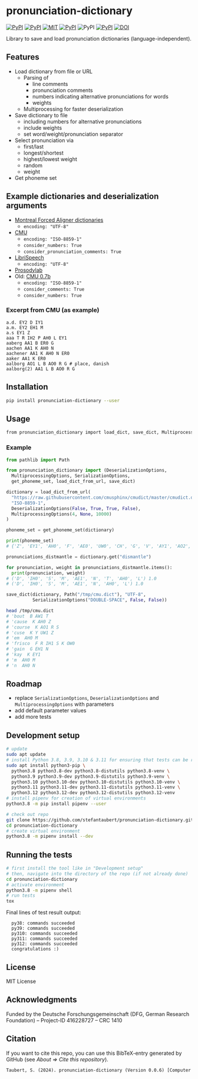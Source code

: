 # pronunciation-dictionary

[![PyPI](https://img.shields.io/pypi/v/pronunciation-dictionary.svg)](https://pypi.python.org/pypi/pronunciation-dictionary)
[![PyPI](https://img.shields.io/pypi/pyversions/pronunciation-dictionary.svg)](https://pypi.python.org/pypi/pronunciation-dictionary)
[![MIT](https://img.shields.io/github/license/stefantaubert/pronunciation-dictionary.svg)](LICENSE)
[![PyPI](https://img.shields.io/pypi/wheel/pronunciation-dictionary.svg)](https://pypi.python.org/pypi/pronunciation-dictionary/#files)
![PyPI](https://img.shields.io/pypi/implementation/pronunciation-dictionary.svg)
[![PyPI](https://img.shields.io/github/commits-since/stefantaubert/pronunciation-dictionary/latest/master.svg)](https://github.com/stefantaubert/pronunciation-dictionary/compare/v0.0.6...master)
[![DOI](https://zenodo.org/badge/DOI/10.5281/zenodo.10552058.svg)](https://doi.org/10.5281/zenodo.10552058)

Library to save and load pronunciation dictionaries (language-independent).

## Features

- Load dictionary from file or URL
  - Parsing of
    - line comments
    - pronunciation comments
    - numbers indicating alternative pronunciations for words
    - weights
  - Multiprocessing for faster deserialization
- Save dictionary to file
  - including numbers for alternative pronunciations
  - include weights
  - set word/weight/pronunciation separator
- Select pronunciation via
  - first/last
  - longest/shortest
  - highest/lowest weight
  - random
  - weight
- Get phoneme set

## Example dictionaries and deserialization arguments

- [Montreal Forced Aligner dictionaries](https://github.com/MontrealCorpusTools/mfa-models/tree/main/dictionary)
  - `encoding: "UTF-8"`
- [CMU](https://raw.githubusercontent.com/cmusphinx/cmudict/master/cmudict.dict)
  - `encoding: "ISO-8859-1"`
  - `consider_numbers: True`
  - `consider_pronunciation_comments: True`
- [LibriSpeech](https://www.openslr.org/resources/11/librispeech-lexicon.txt)
  - `encoding: "UTF-8"`
- [Prosodylab](https://raw.githubusercontent.com/prosodylab/Prosodylab-Aligner/master/eng.dict)
- Old: [CMU 0.7b](http://svn.code.sf.net/p/cmusphinx/code/trunk/cmudict/cmudict-0.7b)
  - `encoding: "ISO-8859-1"`
  - `consider_comments: True`
  - `consider_numbers: True`

### Excerpt from CMU (as example)

```dict
a.d. EY2 D IY1
a.m. EY2 EH1 M
a.s EY1 Z
aaa T R IH2 P AH0 L EY1
aaberg AA1 B ER0 G
aachen AA1 K AH0 N
aachener AA1 K AH0 N ER0
aaker AA1 K ER0
aalborg AO1 L B AO0 R G # place, danish
aalborg(2) AA1 L B AO0 R G
```

## Installation

```sh
pip install pronunciation-dictionary --user
```

## Usage

```sh
from pronunciation_dictionary import load_dict, save_dict, MultiprocessingOptions, DeserializationOptions, SerializationOptions
```

### Example

```py
from pathlib import Path

from pronunciation_dictionary import (DeserializationOptions, 
  MultiprocessingOptions, SerializationOptions, 
  get_phoneme_set, load_dict_from_url, save_dict)

dictionary = load_dict_from_url(
  "https://raw.githubusercontent.com/cmusphinx/cmudict/master/cmudict.dict",
  "ISO-8859-1",
  DeserializationOptions(False, True, True, False),
  MultiprocessingOptions(4, None, 10000)
)

phoneme_set = get_phoneme_set(dictionary)

print(phoneme_set)
# {'Z', 'EY1', 'AH0', 'F', 'AE0', 'UW0', 'CH', 'G', 'V', 'AY1', 'AO2', 'ZH', 'AA1', 'IY1', 'AW0', 'T', 'TH', 'AY2', 'DH', 'S', 'W', 'ER1', 'AA2', 'AE2', 'AE1', 'AW1', 'UW1', 'AH1', 'Y', 'EY2', 'AO0', 'OW2', 'OY2', 'IY2', 'JH', 'N', 'NG', 'P', 'IH2', 'M', 'OW0', 'L', 'UH1', 'IY0', 'EY0', 'HH', 'IH0', 'SH', 'AH2', 'AW2', 'EH2', 'OW1', 'D', 'R', 'IH1', 'AO1', 'B', 'UH2', 'UH0', 'ER0', 'UW2', 'ER2', 'EH0', 'AY0', 'AA0', 'EH1', 'OY1', 'OY0', 'K'}

pronunciations_distmantle = dictionary.get("dismantle")

for pronunciation, weight in pronunciations_distmantle.items():
  print(pronunciation, weight)
# ('D', 'IH0', 'S', 'M', 'AE1', 'N', 'T', 'AH0', 'L') 1.0
# ('D', 'IH0', 'S', 'M', 'AE1', 'N', 'AH0', 'L') 1.0

save_dict(dictionary, Path("/tmp/cmu.dict"), "UTF-8",
          SerializationOptions("DOUBLE-SPACE", False, False))
```

```sh
head /tmp/cmu.dict
# 'bout  B AW1 T
# 'cause  K AH0 Z
# 'course  K AO1 R S
# 'cuse  K Y UW1 Z
# 'em  AH0 M
# 'frisco  F R IH1 S K OW0
# 'gain  G EH1 N
# 'kay  K EY1
# 'm  AH0 M
# 'n  AH0 N
```

## Roadmap

- replace `SerializationOptions`, `DeserializationOptions` and `MultiprocessingOptions` with parameters
- add default parameter values
- add more tests

## Development setup

```sh
# update
sudo apt update
# install Python 3.8, 3.9, 3.10 & 3.11 for ensuring that tests can be run
sudo apt install python3-pip \
  python3.8 python3.8-dev python3.8-distutils python3.8-venv \
  python3.9 python3.9-dev python3.9-distutils python3.9-venv \
  python3.10 python3.10-dev python3.10-distutils python3.10-venv \
  python3.11 python3.11-dev python3.11-distutils python3.11-venv \
  python3.12 python3.12-dev python3.12-distutils python3.12-venv
# install pipenv for creation of virtual environments
python3.8 -m pip install pipenv --user

# check out repo
git clone https://github.com/stefantaubert/pronunciation-dictionary.git
cd pronunciation-dictionary
# create virtual environment
python3.8 -m pipenv install --dev
```

## Running the tests

```sh
# first install the tool like in "Development setup"
# then, navigate into the directory of the repo (if not already done)
cd pronunciation-dictionary
# activate environment
python3.8 -m pipenv shell
# run tests
tox
```

Final lines of test result output:

```log
  py38: commands succeeded
  py39: commands succeeded
  py310: commands succeeded
  py311: commands succeeded
  py312: commands succeeded
  congratulations :)
```

## License

MIT License

## Acknowledgments

Funded by the Deutsche Forschungsgemeinschaft (DFG, German Research Foundation) – Project-ID 416228727 – CRC 1410

## Citation

If you want to cite this repo, you can use this BibTeX-entry generated by GitHub (see *About => Cite this repository*).

```txt
Taubert, S. (2024). pronunciation-dictionary (Version 0.0.6) [Computer software]. https://doi.org/10.5281/zenodo.7386813
```
